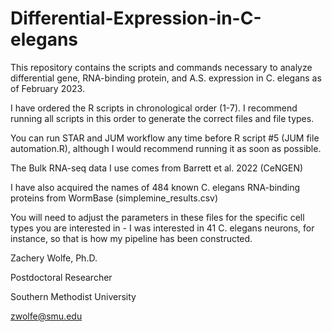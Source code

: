 # Differential-Expression-in-C-elegans
This repository contains the scripts and commands necessary to analyze differential gene, RNA-binding protein, and A.S. expression in C. elegans as of February 2023.

I have ordered the R scripts in chronological order (1-7). I recommend running all scripts in this order to generate the correct files and file types.

You can run STAR and JUM workflow any time before R script #5 (JUM file automation.R), although I would recommend running it as soon as possible.

The Bulk RNA-seq data I use comes from Barrett et al. 2022 (CeNGEN)

I have also acquired the names of 484 known C. elegans RNA-binding proteins from WormBase (simplemine_results.csv)

You will need to adjust the parameters in these files for the specific cell types you are interested in - I was interested in 41 C. elegans neurons, for instance, so that is how my pipeline has been constructed.

Zachery Wolfe, Ph.D.

Postdoctoral Researcher

Southern Methodist University

zwolfe@smu.edu

